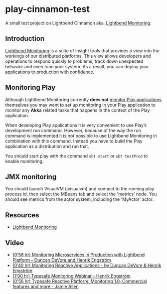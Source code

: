 # play-cinnamon-test
A small test project on Lightbend Cinnamon aka. [Lightbend Monitoring](https://developer.lightbend.com/docs/monitoring/latest/home.html).

## Introduction
[Lightbend Monitoring](https://developer.lightbend.com/docs/monitoring/latest/home.html) is a suite of insight tools that provides a view into the workings of our distributed platforms. This view allows developers and operations to respond quickly to problems, track down unexpected behavior and even tune your system. As a result, you can deploy your applications to production with confidence.

## Monitoring Play
Although Lightbend Monitoring currently __does not__ [monitor Play applications](https://developer.lightbend.com/docs/monitoring/latest/getting-started/play.html) themselves you may want to set up monitoring in your Play application to monitor any __Akka__ related tasks that happens in the context of the Play application. 

When developing Play applications it is very convenient to use Play’s development run command. However, because of the way the run command is implemented it is not possible to use Lightbend Monitoring in combination with this command. Instead you have to build the Play application as a distribution and run that.

You should start play with the command `sbt start` or `sbt testProd` to enable monitoring.

## JMX monitoring
You should launch VisualVM (jvisualvm) and connect to the running play process id, then select the MBeans tab and select the 'metrics' node. You should see metrics from the actor system, including the 'MyActor' actor.

## Resources
- [Lightbend Monitoring](https://developer.lightbend.com/docs/monitoring/latest/home.html)

## Video
- [(0'56 hr) Monitoring Microservices in Production with Lightbend Platform -  Duncan DeVore and Henrik Engström](https://www.youtube.com/watch?v=UM_lCvyk7rE)
- [(0'40 hr) Monitoring Reactive Applications - by Duncan DeVore & Henrik Engström](https://www.youtube.com/watch?v=eS5KkK5agvk)
- [(1'00 hr) Typesafe Monitoring Webinar - Henrik Engström](https://www.youtube.com/watch?v=5MQR_dMirwc)
- [(0'56 hr) Typesafe Reactive Platform: Monitoring 1.0, Commercial features and more - Jamie Allen](https://www.youtube.com/watch?v=JEPHSdHHWnE)